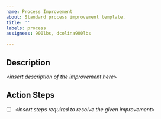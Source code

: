 ```yaml
---
name: Process Improvement
about: Standard process improvement template.
title: ''
labels: process
assignees: 900lbs, dcolina900lbs

---
```


## Description
<*insert description of the improvement here*>

## Action Steps
- [ ] <*insert steps required to resolve the given improvement*>
